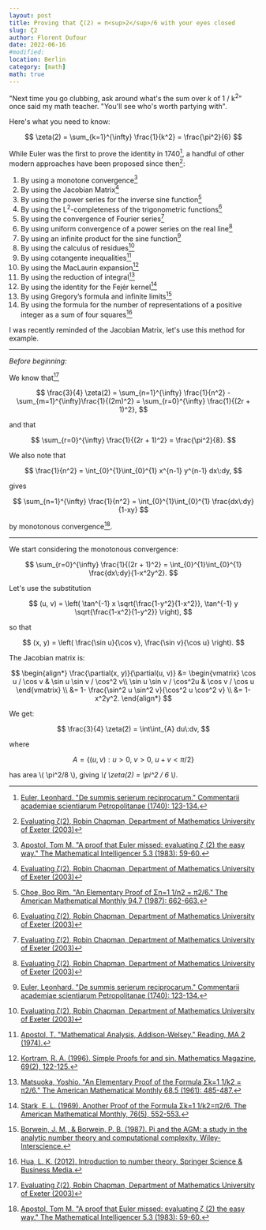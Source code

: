 ```yaml
---
layout: post
title: Proving that ζ(2) = π<sup>2</sup>/6 with your eyes closed
slug: ζ2
author: Florent Dufour
date: 2022-06-16
#modified: 
location: Berlin
category: [math]
math: true
---
```


"Next time you go clubbing, ask around what's the sum over k of 1 / k<sup>2</sup>" once said my math teacher. "You'll see who's worth partying with".<!--more-->

Here's what you need to know:

$$
\zeta(2) = \sum_{k=1}^{\infty} \frac{1}{k^2} = \frac{\pi^2}{6}
$$

While Euler was the first to prove the identity in 1740[^euler_1740], a handful of other modern approaches have been proposed since then[^chapman_2003]:

1. By using a monotone convergence[^apostol_1983]
1. By using the Jacobian Matrix[^chapman_2003]
1. By using the power series for the inverse sine function[^choe_1987]
1. By using the L<sup>2</sup>-completeness of the trigonometric functions[^chapman_2003]
1. By using the convergence of Fourier series[^chapman_2003]
1. By using uniform convergence of a power series on the real line[^chapman_2003]
1. By using an infinite product for the sine function[^euler_1740]
1. By using the calculus of residues[^chapman_2003]
1. By using cotangente inequalities[^apostol_1974]
1. By using the MacLaurin expansion[^kortram_1996]
1. By using the reduction of integral[^matsuoka_1961]
1. By using the identity for the Fejér kernel[^stark_1969]
1. By using Gregory’s formula and infinite limits[^borwein_1987]
1. By using the formula for the number of representations of a positive integer as a sum of four squares[^hua_2012]

I was recently reminded of the Jacobian Matrix, let's use this method for example.

---

_Before beginning:_

We know that[^chapman_2003]

$$
\frac{3}{4} \zeta(2) = \sum_{n=1}^{\infty} \frac{1}{n^2} - \sum_{m=1}^{\infty}\frac{1}{(2m)^2} = \sum_{r=0}^{\infty} \frac{1}{(2r + 1)^2},
$$

and that

$$
\sum_{r=0}^{\infty} \frac{1}{(2r + 1)^2} = \frac{\pi^2}{8}.
$$

We also note that

$$
\frac{1}{n^2} = \int_{0}^{1}\int_{0}^{1} x^{n-1} y^{n-1} dx\:dy,
$$

gives

$$
\sum_{n=1}^{\infty} \frac{1}{n^2} = \int_{0}^{1}\int_{0}^{1} \frac{dx\:dy}{1-xy}
$$


by monotonous convergence[^apostol_1983].

---

We start considering the monotonous convergence:

$$
\sum_{r=0}^{\infty} \frac{1}{(2r + 1)^2} = \int_{0}^{1}\int_{0}^{1} \frac{dx\:dy}{1-x^2y^2}.
$$

Let's use the substitution

$$
(u, v) = \left( \tan^{-1} x \sqrt{\frac{1-y^2}{1-x^2}}, \tan^{-1} y \sqrt{\frac{1-x^2}{1-y^2}} \right),
$$

so that

$$
(x, y) = \left( \frac{\sin u}{\cos v}, \frac{\sin v}{\cos u} \right).
$$

The Jacobian matrix is:

$$
\begin{align*}
    \frac{\partial(x, y)}{\partial(u, v)}
        &= \begin{vmatrix}
            \cos u / \cos v & \sin u \sin v / \cos^2 v\\
            \sin u \sin v / \cos^2u & \cos v / \cos u
        \end{vmatrix} \\
    &= 1- \frac{\sin^2 u \sin^2 v}{\cos^2 u \cos^2 v} \\
    &= 1-x^2y^2.
\end{align*}
$$

We get:

$$
\frac{3}{4} \zeta(2) = \int\int_{A} du\:dv,
$$

where

$$
A = \{ (u, v) : u \gt 0, \: v \gt 0, \: u+v \lt \pi/2 \}
$$

<p>
has area \( \pi^2/8 \), giving <em>\( \zeta(2) = \pi^2 / 6 \)</em>.
</p>

[^apostol_1983]: [Apostol, Tom M. "A proof that Euler missed: evaluating ζ (2) the easy way." The Mathematical Intelligencer 5.3 (1983): 59-60.](https://link.springer.com/article/10.1007/BF03026576)
[^euler_1740]: [Euler, Leonhard. "De summis serierum reciprocarum." Commentarii academiae scientiarum Petropolitanae (1740): 123-134.](https://scholarlycommons.pacific.edu/euler-works/41/)
[^chapman_2003]: [Evaluating ζ(2), Robin Chapman, Department of Mathematics University of Exeter (2003)](http://secamlocal.ex.ac.uk/people/staff/rjchapma/etc/zeta2.pdf)
[^choe_1987]: [Choe, Boo Rim. "An Elementary Proof of Σn=1 1/n2 = π2/6." The American Mathematical Monthly 94.7 (1987): 662-663.](https://dl.acm.org/doi/abs/10.2307/2322220)
[^matsuoka_1961]: [Matsuoka, Yoshio. "An Elementary Proof of the Formula Σk=1 1/k2 = π2/6." The American Mathematical Monthly 68.5 (1961): 485-487.](https://www.jstor.org/stable/2311110)
[^apostol_1974]: [Apostol, T. "Mathematical Analysis, Addison-Welsey." Reading, MA 2 (1974).](http://www.ru.ac.bd/wp-content/uploads/sites/25/2019/03/205_04_Apostol-Mathematical-Analysis-1973.pdf)
[^kortram_1996]: [Kortram, R. A. (1996). Simple Proofs for and sin. Mathematics Magazine, 69(2), 122-125.]()
[^stark_1969]: [Stark, E. L. (1969). Another Proof of the Formula Σk=1 1/k2=π2/6. The American Mathematical Monthly, 76(5), 552-553.]()
[^borwein_1987]: [Borwein, J. M., & Borwein, P. B. (1987). Pi and the AGM: a study in the analytic number theory and computational complexity. Wiley-Interscience.](https://dl.acm.org/doi/abs/10.5555/40700)
[^hua_2012]: [Hua, L. K. (2012). Introduction to number theory. Springer Science & Business Media.](http://math.fau.edu/yiu/PSRM2015/yiu/Oldwebsites/NT2002/NT2002notes.pdf)